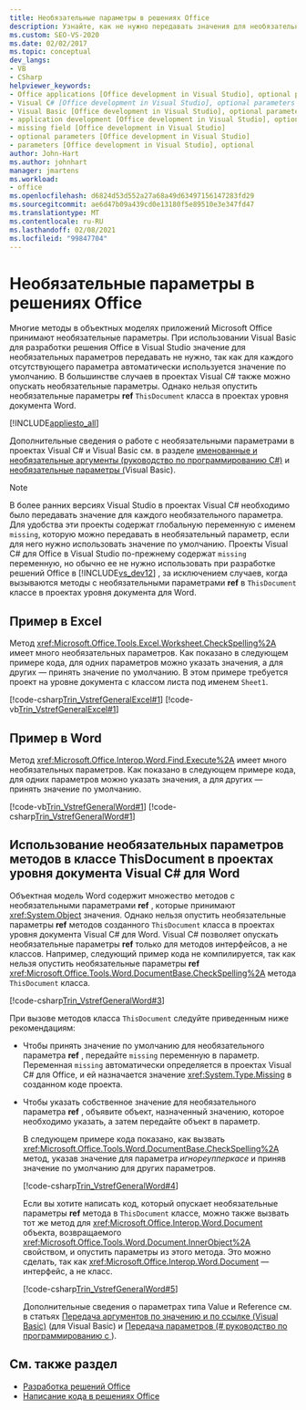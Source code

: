 ```yaml
---
title: Необязательные параметры в решениях Office
description: Узнайте, как не нужно передавать значения для необязательных параметров, так как значения по умолчанию автоматически используются для каждого отсутствующего параметра.
ms.custom: SEO-VS-2020
ms.date: 02/02/2017
ms.topic: conceptual
dev_langs:
- VB
- CSharp
helpviewer_keywords:
- Office applications [Office development in Visual Studio], optional parameters
- Visual C# [Office development in Visual Studio], optional parameters
- Visual Basic [Office development in Visual Studio], optional parameters
- application development [Office development in Visual Studio], optional parameters
- missing field [Office development in Visual Studio]
- optional parameters [Office development in Visual Studio]
- parameters [Office development in Visual Studio], optional
author: John-Hart
ms.author: johnhart
manager: jmartens
ms.workload:
- office
ms.openlocfilehash: d6824d53d552a27a68a49d63497156147283fd29
ms.sourcegitcommit: ae6d47b09a439cd0e13180f5e89510e3e347fd47
ms.translationtype: MT
ms.contentlocale: ru-RU
ms.lasthandoff: 02/08/2021
ms.locfileid: "99847704"
---
```

# <a name="optional-parameters-in-office-solutions"></a>Необязательные параметры в решениях Office
  Многие методы в объектных моделях приложений Microsoft Office принимают необязательные параметры. При использовании Visual Basic для разработки решения Office в Visual Studio значение для необязательных параметров передавать не нужно, так как для каждого отсутствующего параметра автоматически используется значение по умолчанию. В большинстве случаев в проектах Visual C# также можно опускать необязательные параметры. Однако нельзя опустить необязательные параметры **ref** `ThisDocument` класса в проектах уровня документа Word.

 [!INCLUDE[appliesto_all](../vsto/includes/appliesto-all-md.md)]

 Дополнительные сведения о работе с необязательными параметрами в проектах Visual C# и Visual Basic см. в разделе [именованные и необязательные аргументы &#40;руководство по программированию C&#35;&#41;](/dotnet/csharp/programming-guide/classes-and-structs/named-and-optional-arguments) и [необязательные параметры &#40;](/dotnet/visual-basic/programming-guide/language-features/procedures/optional-parameters)Visual Basic&#41;.

> [!NOTE]
> В более ранних версиях Visual Studio в проектах Visual C# необходимо было передавать значение для каждого необязательного параметра. Для удобства эти проекты содержат глобальную переменную с именем `missing`, которую можно передавать в необязательный параметр, если для него нужно использовать значение по умолчанию. Проекты Visual C# для Office в Visual Studio по-прежнему содержат `missing` переменную, но обычно ее не нужно использовать при разработке решений Office в [!INCLUDE[vs_dev12](../vsto/includes/vs-dev12-md.md)] , за исключением случаев, когда вызываются методы с необязательными параметрами **ref** в `ThisDocument` классе в проектах уровня документа для Word.

## <a name="example-in-excel"></a>Пример в Excel
 Метод <xref:Microsoft.Office.Tools.Excel.Worksheet.CheckSpelling%2A> имеет много необязательных параметров. Как показано в следующем примере кода, для одних параметров можно указать значения, а для других — принять значение по умолчанию. В этом примере требуется проект на уровне документа с классом листа под именем `Sheet1`.

 [!code-csharp[Trin_VstrefGeneralExcel#1](../vsto/codesnippet/CSharp/excelworkbook1/Sheet1.cs#1)]
 [!code-vb[Trin_VstrefGeneralExcel#1](../vsto/codesnippet/VisualBasic/excelworkbook1/Sheet1.vb#1)]

## <a name="example-in-word"></a>Пример в Word
 Метод <xref:Microsoft.Office.Interop.Word.Find.Execute%2A> имеет много необязательных параметров. Как показано в следующем примере кода, для одних параметров можно указать значения, а для других — принять значение по умолчанию.

 [!code-vb[Trin_VstrefGeneralWord#1](../vsto/codesnippet/VisualBasic/worddocument1/ThisDocument.vb#1)]
 [!code-csharp[Trin_VstrefGeneralWord#1](../vsto/codesnippet/CSharp/worddocument1/ThisDocument.cs#1)]

## <a name="use-optional-parameters-of-methods-in-the-thisdocument-class-in-visual-c-document-level-projects-for-word"></a>Использование необязательных параметров методов в классе ThisDocument в проектах уровня документа Visual C# для Word
 Объектная модель Word содержит множество методов с необязательными параметрами **ref** , которые принимают <xref:System.Object> значения. Однако нельзя опустить необязательные параметры **ref** методов созданного `ThisDocument` класса в проектах уровня документа Visual C# для Word. Visual C# позволяет опускать необязательные параметры **ref** только для методов интерфейсов, а не классов. Например, следующий пример кода не компилируется, так как нельзя опустить необязательные параметры **ref** <xref:Microsoft.Office.Tools.Word.DocumentBase.CheckSpelling%2A> метода `ThisDocument` класса.

 [!code-csharp[Trin_VstrefGeneralWord#3](../vsto/codesnippet/CSharp/worddocument1/ThisDocument.cs#3)]

 При вызове методов класса `ThisDocument` следуйте приведенным ниже рекомендациям:

- Чтобы принять значение по умолчанию для необязательного параметра **ref** , передайте `missing` переменную в параметр. Переменная `missing` автоматически определяется в проектах Visual C# для Office, и ей назначается значение <xref:System.Type.Missing> в созданном коде проекта.

- Чтобы указать собственное значение для необязательного параметра **ref** , объявите объект, назначенный значению, которое необходимо указать, а затем передайте объект в параметр.

  В следующем примере кода показано, как вызвать <xref:Microsoft.Office.Tools.Word.DocumentBase.CheckSpelling%2A> метод, указав значение для параметра *игнореупперкасе* и приняв значение по умолчанию для других параметров.

  [!code-csharp[Trin_VstrefGeneralWord#4](../vsto/codesnippet/CSharp/worddocument1/ThisDocument.cs#4)]

  Если вы хотите написать код, который опускает необязательные параметры **ref** метода в `ThisDocument` классе, можно также вызвать тот же метод для <xref:Microsoft.Office.Interop.Word.Document> объекта, возвращаемого <xref:Microsoft.Office.Tools.Word.Document.InnerObject%2A> свойством, и опустить параметры из этого метода. Это можно сделать, так как <xref:Microsoft.Office.Interop.Word.Document> — интерфейс, а не класс.

  [!code-csharp[Trin_VstrefGeneralWord#5](../vsto/codesnippet/CSharp/worddocument1/ThisDocument.cs#5)]

  Дополнительные сведения о параметрах типа Value и Reference см. в статьях [Передача аргументов по значению и по ссылке &#40;Visual Basic&#41;](/dotnet/visual-basic/programming-guide/language-features/procedures/passing-arguments-by-value-and-by-reference) (для Visual Basic) и [Передача параметров &#40;&#35; руководство по программированию с ](/dotnet/csharp/programming-guide/classes-and-structs/passing-parameters)&#41;.

## <a name="see-also"></a>См. также раздел
- [Разработка решений Office](../vsto/developing-office-solutions.md)
- [Написание кода в решениях Office](../vsto/writing-code-in-office-solutions.md)
